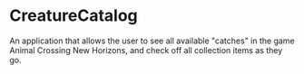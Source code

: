 # CreatureCatalog
An application that allows the user to see all available "catches" in the game Animal Crossing New Horizons, and check off all collection items as they go.
